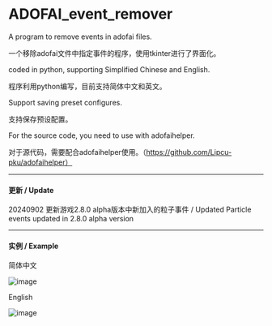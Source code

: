 # ADOFAI_event_remover
A program to remove events in adofai files. 

一个移除adofai文件中指定事件的程序，使用tkinter进行了界面化。

coded in python, supporting Simplified Chinese and English. 

程序利用python编写，目前支持简体中文和英文。

Support saving preset configures. 

支持保存预设配置。

For the source code, you need to use with adofaihelper. 

对于源代码，需要配合adofaihelper使用。（https://github.com/Lipcu-pku/adofaihelper）

---

#### 更新 / Update

20240902 更新游戏2.8.0 alpha版本中新加入的粒子事件 / Updated Particle events updated in 2.8.0 alpha version

---

#### 实例 / Example

简体中文

![image](https://github.com/user-attachments/assets/0bb4943b-09d5-4711-9030-a151f164ca52)


English

![image](https://github.com/user-attachments/assets/c8c94018-1e8f-4b4c-8984-c0f224739906)

